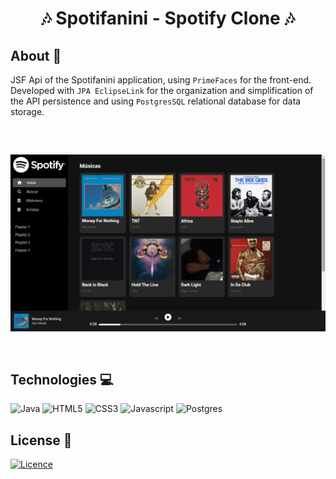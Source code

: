 <h1 align="center">🎶 Spotifanini - Spotify Clone 🎶</h1>

## About 🎯

JSF Api of the Spotifanini application, using ``PrimeFaces`` for the front-end. Developed with ``JPA EclipseLink`` for the organization and simplification of the API persistence and using ``PostgresSQL`` relational database for data storage.

<div align="center" style="margin: 60px 0;">
  <img src="/web/resources/images/print-index.png">
</div>

## Technologies 💻

![Java](https://img.shields.io/badge/Java-ED8B00?style=for-the-badge&logo=java&logoColor=white)
![HTML5](https://img.shields.io/badge/HTML5-E34F26?style=for-the-badge&logo=html5&logoColor=white)
![CSS3](https://img.shields.io/badge/CSS3-1572B6?style=for-the-badge&logo=css3&logoColor=white)
![Javascript](https://img.shields.io/badge/JavaScript-F7DF1E?style=for-the-badge&logo=javascript&logoColor=black)
![Postgres](https://img.shields.io/badge/PostgreSQL-316192?style=for-the-badge&logo=postgresql&logoColor=white)

## License 📝

[![Licence](https://img.shields.io/github/license/Ileriayo/markdown-badges?style=for-the-badge)](./LICENSE)
